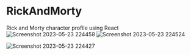 # RickAndMorty
Rick and Morty character profile using React
![Screenshot 2023-05-23 224458](https://github.com/pilatdenis99/RickAndMorty/assets/108524025/bc019a4d-a40c-456a-aa11-3b479c3a0f38)
![Screenshot 2023-05-23 224524](https://github.com/pilatdenis99/RickAndMorty/assets/108524025/8d68a9b1-8203-476f-982c-a8a98089213d)

![Screenshot 2023-05-23 224427](https://github.com/pilatdenis99/RickAndMorty/assets/108524025/e1db6d9d-8deb-4add-b1ac-1c58814deaa2)
